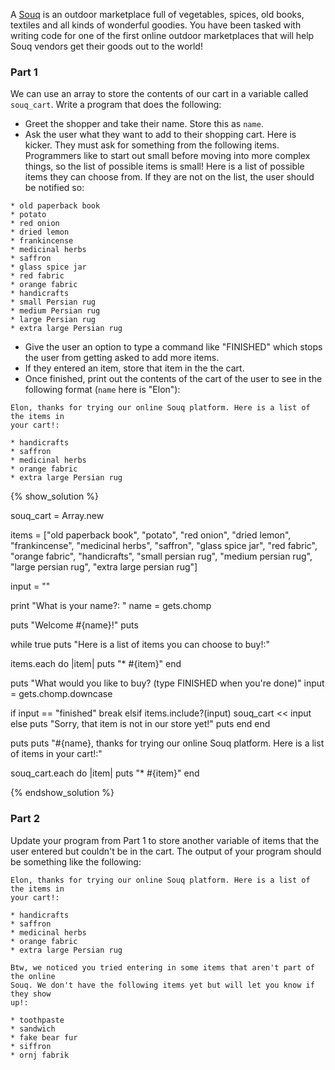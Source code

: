 A [Souq](http://en.wikipedia.org/wiki/Souq) is an outdoor marketplace full of
vegetables, spices, old books, textiles and all kinds of wonderful goodies. You
have been tasked with writing code for one of the first online outdoor
marketplaces that will help Souq vendors get their goods out to the world!

### Part 1

We can use an array to store the contents of our cart in a variable called
`souq_cart`. Write a program that does the following:

* Greet the shopper and take their name. Store this as `name`.
* Ask the user what they want to add to their shopping cart. Here is kicker. They must ask for something from the following items. Programmers like to start out small before moving into more complex things, so the list of possible items is small! Here is a list of possible items they can choose from. If they are not on the list, the user should be notified so:

```
* old paperback book
* potato
* red onion
* dried lemon
* frankincense
* medicinal herbs
* saffron
* glass spice jar
* red fabric
* orange fabric
* handicrafts
* small Persian rug
* medium Persian rug
* large Persian rug
* extra large Persian rug
```

* Give the user an option to type a command like "FINISHED" which stops the user from getting asked to add more items.
* If they entered an item, store that item in the the cart.
* Once finished, print out the contents of the cart of the user to see in the following format (`name` here is "Elon"):

```
Elon, thanks for trying our online Souq platform. Here is a list of the items in
your cart!:

* handicrafts
* saffron
* medicinal herbs
* orange fabric
* extra large Persian rug
```

{% show_solution %}

souq_cart = Array.new

items = ["old paperback book", "potato", "red onion", "dried lemon", "frankincense", "medicinal herbs", "saffron", "glass spice jar", "red fabric", "orange fabric", "handicrafts", "small persian rug", "medium persian rug", "large persian rug", "extra large persian rug"]

input = ""

print "What is your name?: "
name = gets.chomp

puts "Welcome #{name}!"
puts

while true
  puts "Here is a list of items you can choose to buy!:"

  items.each do |item|
    puts "* #{item}"
  end

  puts "What would you like to buy? (type FINISHED when you're done)"
  input = gets.chomp.downcase

  if input == "finished"
    break
  elsif items.include?(input)
    souq_cart << input
  else
    puts "Sorry, that item is not in our store yet!"
    puts
  end
end

puts
puts "#{name}, thanks for trying our online Souq platform. Here is a list of items in your cart!:"

souq_cart.each do |item|
  puts "* #{item}"
end

{% endshow_solution %}

### Part 2

Update your program from Part 1 to store another variable of items that the user
entered but couldn't be in the cart. The output of your program should be
something like the following:

```
Elon, thanks for trying our online Souq platform. Here is a list of the items in
your cart!:

* handicrafts
* saffron
* medicinal herbs
* orange fabric
* extra large Persian rug

Btw, we noticed you tried entering in some items that aren't part of the online
Souq. We don't have the following items yet but will let you know if they show
up!:

* toothpaste
* sandwich
* fake bear fur
* siffron
* ornj fabrik
```
